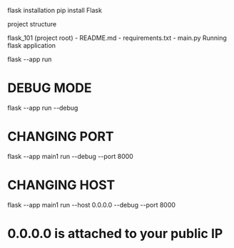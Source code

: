flask installation
pip install Flask

project structure

flask_101 (project root)
    - README.md
    - requirements.txt
    - main.py 
Running flask application

flask --app <file-name> run

# DEBUG MODE
flask --app <file-name> run --debug

# CHANGING PORT
flask --app main1 run --debug --port 8000

# CHANGING HOST

 flask --app main1 run --host 0.0.0.0 --debug --port 8000
 # 0.0.0.0 is attached to your public IP